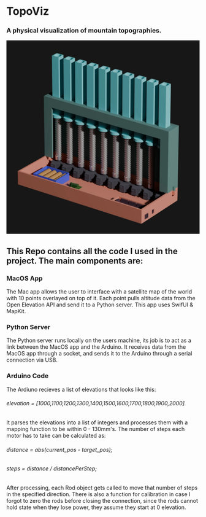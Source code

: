 # TopoViz

### A physical visualization of mountain topographies. 
![Screenshot](./assets/wpr.jpg)

## This Repo contains all the code I used in the project. The main components are: 

### MacOS App
The Mac app allows the user to interface with a satellite map of the world with 10 points overlayed on top of it. Each point pulls altitude data from the Open Elevation API and send it to a Python server.
This app uses SwifUI & MapKit. 

### Python Server 
The Python server runs locally on the users machine, its job is to act as a link between the MacOS app and the Arduino. 
It receives data from the MacOS app through a socket, and sends it to the Arduino through a serial connection via USB. 

### Arduino Code 
The Ardiuno recieves a list of elevations that looks like this:
###### elevation = [1000,1100,1200,1300,1400,1500,1600,1700,1800,1900,2000]. 
It parses the elevations into a list of integers and processes them with a mapping function to be within 0 - 130mm's. 
The number of steps each motor has to take can be calculated as:
###### distance = abs(current_pos - target_pos); 
###### steps = distance / distancePerStep;

After processing, each Rod object gets called to move that number of steps in the specified direction. 
There is also a function for calibration in case I forgot to zero the rods before closing the connection, since the rods cannot hold state when they lose power, they assume they start at 0 elevation.
